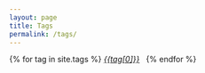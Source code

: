 ```yaml
---
layout: page
title: Tags
permalink: /tags/
---
```


{% for tag in site.tags %}
<a href="ss"><i>{{tag[0]}}</i></a> &nbsp;
{% endfor %}